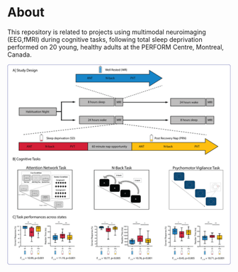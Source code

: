 # About

This repository is related to projects using multimodal neuroimaging (EEG,fMRI) during cognitive tasks, following total sleep deprivation performed on 20 young, healthy adults at the PERFORM Centre, Montreal, Canada.

![](Gradients/Figures/img/Figure-1.png)

